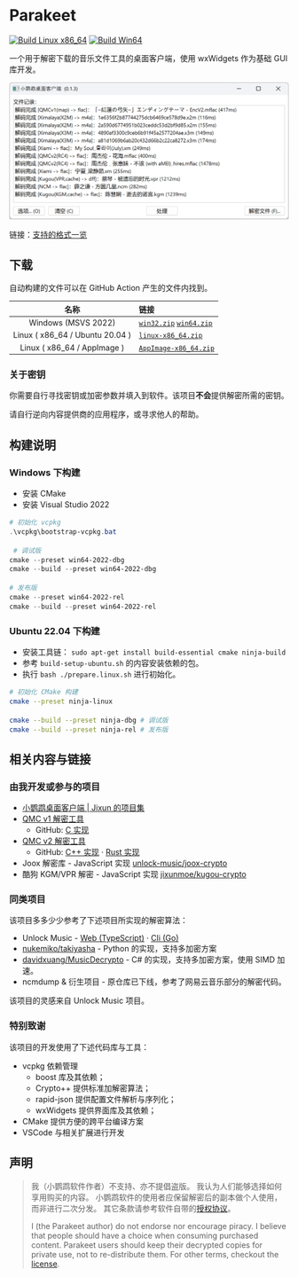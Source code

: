 # Parakeet

[![Build Linux x86_64](https://github.com/jixunmoe/parakeet/actions/workflows/build-linux-x86_64.yml/badge.svg)](https://github.com/jixunmoe/parakeet/actions/workflows/build-linux-x86_64.yml) [![Build Win64](https://github.com/jixunmoe/parakeet/actions/workflows/build-win64.yml/badge.svg)](https://github.com/jixunmoe/parakeet/actions/workflows/build-win64.yml)

一个用于解密下载的音乐文件工具的桌面客户端，使用 wxWidgets 作为基础 GUI 库开发。

![主界面截图](./.github/assets/app-main.png)

链接：[支持的格式一览][sup_format]

[sup_format]: https://github.com/jixunmoe/parakeet/wiki/%E6%94%AF%E6%8C%81%E7%9A%84%E6%A0%BC%E5%BC%8F

## 下载

自动构建的文件可以在 GitHub Action 产生的文件内找到。

|              名称               | 链接                                            |
| :-----------------------------: | :---------------------------------------------- |
|       Windows (MSVS 2022)       | [`win32.zip`][dl_win32] [`win64.zip`][dl_win64] |
| Linux ( x86_64 / Ubuntu 20.04 ) | [`linux-x86_64.zip`][dl_linux_x86_64]           |
|   Linux ( x86_64 / AppImage )   | [`AppImage-x86_64.zip`][dl_appimage_x86_64]     |

[dl_win32]: https://nightly.link/jixunmoe/parakeet/workflows/build-windows/main/win32.zip
[dl_win64]: https://nightly.link/jixunmoe/parakeet/workflows/build-windows/main/win64.zip
[dl_linux_x86_64]: https://nightly.link/jixunmoe/parakeet/workflows/build-linux-x86_64/main/linux-x86_64.zip
[dl_appimage_x86_64]: https://nightly.link/jixunmoe/parakeet/workflows/build-linux-x86_64/main/AppImage-x86_64.zip

### 关于密钥

你需要自行寻找密钥或加密参数并填入到软件。该项目**不会**提供解密所需的密钥。

请自行逆向内容提供商的应用程序，或寻求他人的帮助。

## 构建说明

### Windows 下构建

- 安装 CMake
- 安装 Visual Studio 2022

```powershell
# 初始化 vcpkg
.\vcpkg\bootstrap-vcpkg.bat

 # 调试版
cmake --preset win64-2022-dbg
cmake --build --preset win64-2022-dbg

# 发布版
cmake --preset win64-2022-rel
cmake --build --preset win64-2022-rel
```

### Ubuntu 22.04 下构建

- 安装工具链： `sudo apt-get install build-essential cmake ninja-build`
- 参考 `build-setup-ubuntu.sh` 的内容安装依赖的包。
- 执行 `bash ./prepare.linux.sh` 进行初始化。

```sh
# 初始化 CMake 构建
cmake --preset ninja-linux

cmake --build --preset ninja-dbg # 调试版
cmake --build --preset ninja-rel # 发布版
```

## 相关内容与链接

### 由我开发或参与的项目

- [小鹦鹉桌面客户端 | Jixun 的项目集](https://jixun.moe/apps/parakeet/)
- [QMC v1 解密工具](/utils/qmc-v1-decode/)
  - GitHub: [C 实现](https://github.com/jixunmoe/qmc-decode)
- [QMC v2 解密工具](/utils/qmc-v2/)
  - GitHub: [C++ 实现](https://github.com/jixunmoe/qmc2) · [Rust 实现](https://github.com/jixunmoe/qmc2-rust)
- Joox 解密库 - JavaScript 实现 [unlock-music/joox-crypto](https://github.com/unlock-music/joox-crypto)
- 酷狗 KGM/VPR 解密 - JavaScript 实现 [jixunmoe/kugou-crypto](https://github.com/jixunmoe/kugou-crypto)

### 同类项目

该项目多多少少参考了下述项目所实现的解密算法：

- Unlock Music - [Web (TypeScript)](https://git.unlock-music.dev/um/web) · [Cli (Go)](https://github.com/unlock-music/cli)
- [nukemiko/takiyasha](https://github.com/nukemiko/takiyasha) - Python 的实现，支持多加密方案
- [davidxuang/MusicDecrypto](https://github.com/davidxuang/MusicDecrypto) - C# 的实现，支持多加密方案，使用 SIMD 加速。
- ncmdump & 衍生项目 - 原仓库已下线，参考了网易云音乐部分的解密代码。

该项目的灵感来自 Unlock Music 项目。

### 特别致谢

该项目的开发使用了下述代码库与工具：

- vcpkg 依赖管理
  - boost 库及其依赖；
  - Crypto++ 提供标准加解密算法；
  - rapid-json 提供配置文件解析与序列化；
  - wxWidgets 提供界面库及其依赖；
- CMake 提供方便的跨平台编译方案
- VSCode 与相关扩展进行开发

## 声明

> 我（小鹦鹉软件作者）不支持、亦不提倡盗版。
> 我认为人们能够选择如何享用购买的内容。
> 小鹦鹉软件的使用者应保留解密后的副本做个人使用，而非进行二次分发。
> 其它条款请参考软件自带的[授权协议][parakeet_lic]。
>
> I (the Parakeet author) do not endorse nor encourage piracy.
> I believe that people should have a choice when consuming purchased content.
> Parakeet users should keep their decrypted copies for private use, not to re-distribute them.
> For other terms, checkout the [license][parakeet_lic].

[parakeet_lic]: https://github.com/jixunmoe/parakeet/blob/main/LICENSE
